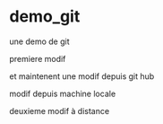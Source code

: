 # demo_git
une demo de git

premiere modif

et maintenent une modif depuis git hub

modif depuis machine locale

deuxieme modif à distance

